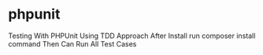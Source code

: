 # phpunit
Testing With PHPUnit Using TDD Approach
After Install run composer install command
Then Can Run All Test Cases

